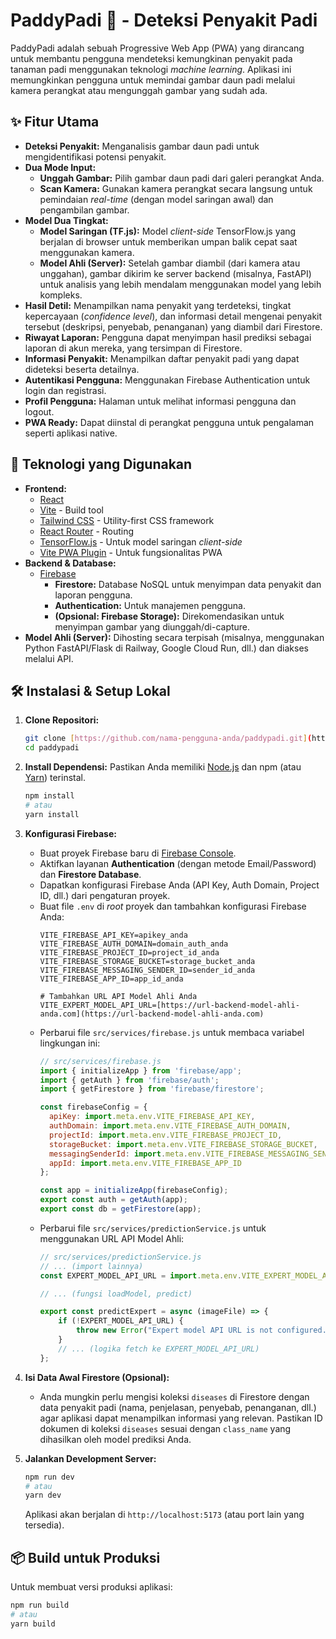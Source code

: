 # PaddyPadi 🌱 - Deteksi Penyakit Padi

PaddyPadi adalah sebuah Progressive Web App (PWA) yang dirancang untuk membantu pengguna mendeteksi kemungkinan penyakit pada tanaman padi menggunakan teknologi _machine learning_. Aplikasi ini memungkinkan pengguna untuk memindai gambar daun padi melalui kamera perangkat atau mengunggah gambar yang sudah ada.

## ✨ Fitur Utama

* **Deteksi Penyakit:** Menganalisis gambar daun padi untuk mengidentifikasi potensi penyakit.
* **Dua Mode Input:**
    * **Unggah Gambar:** Pilih gambar daun padi dari galeri perangkat Anda.
    * **Scan Kamera:** Gunakan kamera perangkat secara langsung untuk pemindaian _real-time_ (dengan model saringan awal) dan pengambilan gambar.
* **Model Dua Tingkat:**
    * **Model Saringan (TF.js):** Model _client-side_ TensorFlow.js yang berjalan di browser untuk memberikan umpan balik cepat saat menggunakan kamera.
    * **Model Ahli (Server):** Setelah gambar diambil (dari kamera atau unggahan), gambar dikirim ke server backend (misalnya, FastAPI) untuk analisis yang lebih mendalam menggunakan model yang lebih kompleks.
* **Hasil Detil:** Menampilkan nama penyakit yang terdeteksi, tingkat kepercayaan (_confidence level_), dan informasi detail mengenai penyakit tersebut (deskripsi, penyebab, penanganan) yang diambil dari Firestore.
* **Riwayat Laporan:** Pengguna dapat menyimpan hasil prediksi sebagai laporan di akun mereka, yang tersimpan di Firestore.
* **Informasi Penyakit:** Menampilkan daftar penyakit padi yang dapat dideteksi beserta detailnya.
* **Autentikasi Pengguna:** Menggunakan Firebase Authentication untuk login dan registrasi.
* **Profil Pengguna:** Halaman untuk melihat informasi pengguna dan logout.
* **PWA Ready:** Dapat diinstal di perangkat pengguna untuk pengalaman seperti aplikasi native.

## 🚀 Teknologi yang Digunakan

* **Frontend:**
    * [React](https://reactjs.org/)
    * [Vite](https://vitejs.dev/) - Build tool
    * [Tailwind CSS](https://tailwindcss.com/) - Utility-first CSS framework
    * [React Router](https://reactrouter.com/) - Routing
    * [TensorFlow.js](https://www.tensorflow.org/js) - Untuk model saringan _client-side_
    * [Vite PWA Plugin](https://vite-pwa-org.netlify.app/) - Untuk fungsionalitas PWA
* **Backend & Database:**
    * [Firebase](https://firebase.google.com/)
        * **Firestore:** Database NoSQL untuk menyimpan data penyakit dan laporan pengguna.
        * **Authentication:** Untuk manajemen pengguna.
        * **(Opsional: Firebase Storage):** Direkomendasikan untuk menyimpan gambar yang diunggah/di-capture.
* **Model Ahli (Server):** Dihosting secara terpisah (misalnya, menggunakan Python FastAPI/Flask di Railway, Google Cloud Run, dll.) dan diakses melalui API.

## 🛠️ Instalasi & Setup Lokal

1.  **Clone Repositori:**
    ```bash
    git clone [https://github.com/nama-pengguna-anda/paddypadi.git](https://github.com/nama-pengguna-anda/paddypadi.git)
    cd paddypadi
    ```

2.  **Install Dependensi:**
    Pastikan Anda memiliki [Node.js](https://nodejs.org/) dan npm (atau [Yarn](https://yarnpkg.com/)) terinstal.
    ```bash
    npm install
    # atau
    yarn install
    ```

3.  **Konfigurasi Firebase:**
    * Buat proyek Firebase baru di [Firebase Console](https://console.firebase.google.com/).
    * Aktifkan layanan **Authentication** (dengan metode Email/Password) dan **Firestore Database**.
    * Dapatkan konfigurasi Firebase Anda (API Key, Auth Domain, Project ID, dll.) dari pengaturan proyek.
    * Buat file `.env` di *root* proyek dan tambahkan konfigurasi Firebase Anda:
        ```env
        VITE_FIREBASE_API_KEY=apikey_anda
        VITE_FIREBASE_AUTH_DOMAIN=domain_auth_anda
        VITE_FIREBASE_PROJECT_ID=project_id_anda
        VITE_FIREBASE_STORAGE_BUCKET=storage_bucket_anda
        VITE_FIREBASE_MESSAGING_SENDER_ID=sender_id_anda
        VITE_FIREBASE_APP_ID=app_id_anda
        
        # Tambahkan URL API Model Ahli Anda
        VITE_EXPERT_MODEL_API_URL=[https://url-backend-model-ahli-anda.com](https://url-backend-model-ahli-anda.com) 
        ```
    * Perbarui file `src/services/firebase.js` untuk membaca variabel lingkungan ini:
        ```javascript
        // src/services/firebase.js
        import { initializeApp } from 'firebase/app';
        import { getAuth } from 'firebase/auth';
        import { getFirestore } from 'firebase/firestore';

        const firebaseConfig = {
          apiKey: import.meta.env.VITE_FIREBASE_API_KEY,
          authDomain: import.meta.env.VITE_FIREBASE_AUTH_DOMAIN,
          projectId: import.meta.env.VITE_FIREBASE_PROJECT_ID,
          storageBucket: import.meta.env.VITE_FIREBASE_STORAGE_BUCKET,
          messagingSenderId: import.meta.env.VITE_FIREBASE_MESSAGING_SENDER_ID,
          appId: import.meta.env.VITE_FIREBASE_APP_ID
        };

        const app = initializeApp(firebaseConfig);
        export const auth = getAuth(app);
        export const db = getFirestore(app);
        ```
    * Perbarui file `src/services/predictionService.js` untuk menggunakan URL API Model Ahli:
        ```javascript
        // src/services/predictionService.js
        // ... (import lainnya)
        const EXPERT_MODEL_API_URL = import.meta.env.VITE_EXPERT_MODEL_API_URL;
        
        // ... (fungsi loadModel, predict)

        export const predictExpert = async (imageFile) => {
            if (!EXPERT_MODEL_API_URL) {
                throw new Error("Expert model API URL is not configured.");
            }
            // ... (logika fetch ke EXPERT_MODEL_API_URL)
        };
        ```

4.  **Isi Data Awal Firestore (Opsional):**
    * Anda mungkin perlu mengisi koleksi `diseases` di Firestore dengan data penyakit padi (nama, penjelasan, penyebab, penanganan, dll.) agar aplikasi dapat menampilkan informasi yang relevan. Pastikan ID dokumen di koleksi `diseases` sesuai dengan `class_name` yang dihasilkan oleh model prediksi Anda.

5.  **Jalankan Development Server:**
    ```bash
    npm run dev
    # atau
    yarn dev
    ```
    Aplikasi akan berjalan di `http://localhost:5173` (atau port lain yang tersedia).

## 📦 Build untuk Produksi

Untuk membuat versi produksi aplikasi:

```bash
npm run build
# atau
yarn build

